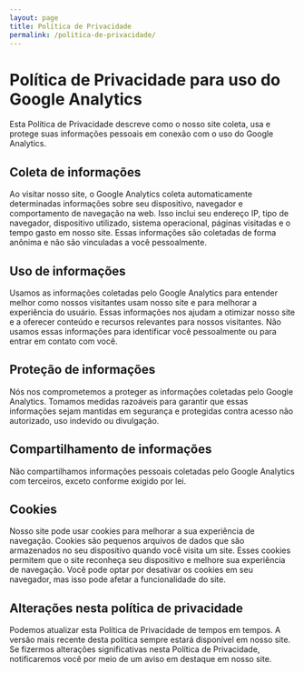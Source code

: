 ```yaml
---
layout: page
title: Política de Privacidade
permalink: /politica-de-privacidade/
---
```


# Política de Privacidade para uso do Google Analytics
Esta Política de Privacidade descreve como o nosso site coleta, usa e protege suas informações pessoais em conexão com o uso do Google Analytics.

## Coleta de informações
Ao visitar nosso site, o Google Analytics coleta automaticamente determinadas informações sobre seu dispositivo, navegador e comportamento de navegação na web. Isso inclui seu endereço IP, tipo de navegador, dispositivo utilizado, sistema operacional, páginas visitadas e o tempo gasto em nosso site. Essas informações são coletadas de forma anônima e não são vinculadas a você pessoalmente.

## Uso de informações
Usamos as informações coletadas pelo Google Analytics para entender melhor como nossos visitantes usam nosso site e para melhorar a experiência do usuário. Essas informações nos ajudam a otimizar nosso site e a oferecer conteúdo e recursos relevantes para nossos visitantes. Não usamos essas informações para identificar você pessoalmente ou para entrar em contato com você.

## Proteção de informações
Nós nos comprometemos a proteger as informações coletadas pelo Google Analytics. Tomamos medidas razoáveis ​​para garantir que essas informações sejam mantidas em segurança e protegidas contra acesso não autorizado, uso indevido ou divulgação.

## Compartilhamento de informações
Não compartilhamos informações pessoais coletadas pelo Google Analytics com terceiros, exceto conforme exigido por lei.

## Cookies
Nosso site pode usar cookies para melhorar a sua experiência de navegação. Cookies são pequenos arquivos de dados que são armazenados no seu dispositivo quando você visita um site. Esses cookies permitem que o site reconheça seu dispositivo e melhore sua experiência de navegação. Você pode optar por desativar os cookies em seu navegador, mas isso pode afetar a funcionalidade do site.

## Alterações nesta política de privacidade
Podemos atualizar esta Política de Privacidade de tempos em tempos. A versão mais recente desta política sempre estará disponível em nosso site. Se fizermos alterações significativas nesta Política de Privacidade, notificaremos você por meio de um aviso em destaque em nosso site.

